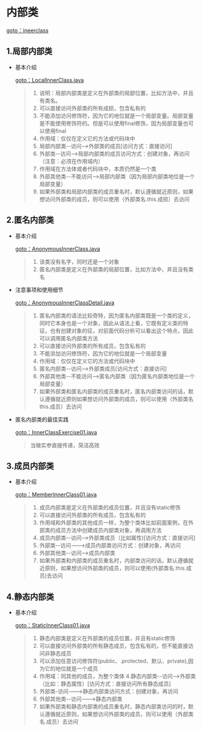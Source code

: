 # 内部类

[goto：ineerclass](https://gitee.com/jia-yan\_dong/code/tree/master/Java/javacode/chapter10/src/com/hspedu/ineerclass)

## 1.局部内部类

*   基本介绍

    [goto：LocalInnerClass.java](https://gitee.com/jia-yan\_dong/code/blob/master/Java/javacode/chapter10/src/com/hspedu/ineerclass/LocalInnerClass.java)

    > 1. 说明：局部内部类是定义在外部类的局部位置，比如方法中，并且有类名。&#x20;
    > 2. 可以直接访问外部类的所有成损，包含私有的&#x20;
    > 3. 不能添加访问修饰符，因为它的地位就是一个局部变量。局部变量是不能使用修饰符的。但是可以使用final修饰，因为局部变量也可以使用final
    > 4. 作用域：仅仅在定义它的方法或代码块中
    > 5. 局部内部类--访问-->外部类的成员\[访问方式：直接访问]&#x20;
    > 6. 外部类--访问-->局部内部类的成员访问方式：创建对象，再访问（注意：必须在作用域内）
    > 7. 作用域在方法体或者代码块中，本质仍然是一个类&#x20;
    > 8. 外部其他类--不能访问-->局部内部类（因为局部内部类地位是一个局部变量）&#x20;
    > 9. 如果外部类和局部内部类的成员重名时，默认遵循就近原则，如果想访问外部类的成员，则可以使用（外部类名.this.成损）去访问

## 2.匿名内部类

*   基本介绍

    [goto：AnonymousInnerClass.java](https://gitee.com/jia-yan\_dong/code/blob/master/Java/javacode/chapter10/src/com/hspedu/ineerclass/AnonymousInnerClass.java)

    > 1. 该类没有名字，同时还是一个对象
    > 2. 匿名内部类是定义在外部类的局部位置，比如方法中，并且没有类名


*   注意事项和使用细节

    [goto：AnonymousInnerClassDetail.java](https://gitee.com/jia-yan\_dong/code/blob/master/Java/javacode/chapter10/src/com/hspedu/ineerclass/AnonymousInnerClassDetail.java)

    > 1. 匿名内部类的语法比较奇特，因为匿名内部类既是一个类的定义，同时它本身也是一个对象，因此从语法上看，它既有定义类的特征，也有创建对象的征，对前面代码分析可以看出这个特点，因此可以调用匿名内部类方法
    > 2. 可以直接访问外部类的所有成员，包含私有的
    > 3. 不能添加访问修饰符，因为它的地位就是一个局部变量
    > 4. 作用域：仅仅在定义它的方法或代码块中
    > 5. 匿名内部类--访问-->外部类成员\[访问方式：直接访问]
    > 6. 外部其他类--不能访问-->匿名内部类（因为匿名内部类地位是一个局部变量）&#x20;
    > 7. 如果外部类和匿名内部类的成员重名时，匿名内部类访问的话，默认遵循就近原则如果想访问外部类的成员，则可以使用（外部类名this.成员）去访问


*   匿名内部类的最佳实践

    [goto：InnerClassExercise01.java](https://gitee.com/jia-yan\_dong/code/blob/master/Java/javacode/chapter10/src/com/hspedu/ineerclass/InnerClassExercise01.java)

    > 当做实参直接传递，简洁高效

## 3.成员内部类

*   基本介绍

    [goto：MemberInnerClass01.java](https://gitee.com/jia-yan\_dong/code/blob/master/Java/javacode/chapter10/src/com/hspedu/ineerclass/MemberInnerClass01.java)

    > 1. 成员内部类是定义在外部类的成员位置，并且没有static修饰
    > 2. 可以直接访问外部类的所有成员，包含私有的
    > 3. 作用域和外部类的其他成员一样，为整个类体比如前面案例，在外部类的成员方法中创建成员内部类对象，再调用方法
    > 4. 成员内部类--访问-->外部类成员（比如属性)\[访问方式：直接访问]
    > 5. 外部类--访问--->成员内部类访问方式：创建对象，再访问&#x20;
    > 6. 外部其他类--访问-->成员内部类
    > 7. 如果外部类和内部类的成员重名时，内部类访问的话，默认遵循就近原则，如果想访问外部类的成员，则可以使用(外部类名.this.成员)去访问

## 4.静态内部类

*   基本介绍

    [goto：StaticInnerClass01.java](https://gitee.com/jia-yan\_dong/code/blob/master/Java/javacode/chapter10/src/com/hspedu/ineerclass/StaticInnerClass01.java)

    > 1. 静态内部类是定义在外部类的成员位置，并且有static修饰
    > 2. 可以直接访问外部类的所有静态成员，包含私有的，但不能直接访问非静态成员
    > 3. 可以添加任意访问修饰符(public、.protected、默认、private),因为它的地位就是一个成员
    > 4. 作用域：同其他的成员，为整个类体 4.静态内部类--访问-->外部类（比如：静态属性）\[访问方式：直接访问所有静态成员]
    > 5. 外部类-访问--->静态内部类访问方式：创建对象，再访问&#x20;
    > 6. 外部其他类--访问--->静态内部类&#x20;
    > 7. 如果外部类和静态内部类的成员重名时，静态内部类访问的时，默认遵循就近原则，如果想访问外部类的成员，则可以使用（外部类名.成员）去访问
